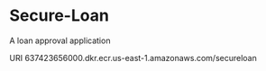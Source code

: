 # Secure-Loan
A loan approval application



URI
637423656000.dkr.ecr.us-east-1.amazonaws.com/secureloan